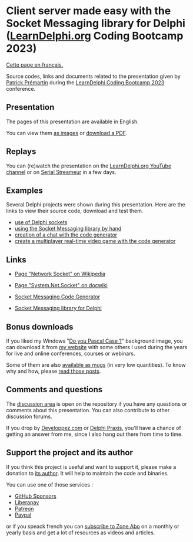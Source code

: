 # Client server made easy with the Socket Messaging library for Delphi ([LearnDelphi.org](https://learndelphi.org) Coding Bootcamp 2023)

[Cette page en français.](LISEZMOI.md)

Source codes, links and documents related to the presentation given by [Patrick Prémartin](https://fr.gravatar.com/patrickpremartinfr) during the [LearnDelphi Coding Bootcamp 2023](https://learndelphi.org/coding-bootcamp-2023/) conference.

## Presentation

The pages of this presentation are available in English.

You can view them [as images](./slides) or [download a PDF](ClientServerMadeEasyInDelphi202308.pdf).

## Replays

You can (re)watch the presentation on the [LearnDelphi.org YouTube channel](https://www.youtube.com/@LearnDelphi) or on [Serial Streameur](https://serialstreameur.fr/learndelphiorg-coding-bootcamp-2023.html) in a few days.

## Examples

Several Delphi projects were shown during this presentation. Here are the links to view their source code, download and test them.

* [use of Delphi sockets](https://github.com/DeveloppeurPascal/Delphi-samples/tree/main/Network-Samples/01-TSocket)
* [using the Socket Messaging library by hand](https://github.com/DeveloppeurPascal/Socket-Messaging-Library/tree/main/samples/01-fmx-client-server)
* [creation of a chat with the code generator](./sample-chat)
* [create a multiplayer real-time video game with the code generator](./sample-game)

## Links

* [Page "Network Socket" on Wikipedia](https://en.wikipedia.org/wiki/Network_socket)

* [Page "System.Net.Socket" on docwiki](https://docwiki.embarcadero.com/Libraries/en/System.Net.Socket)

* [Socket Messaging Code Generator](http://smcodegenerator.olfsoftware.fr)

* [Socket Messaging library for Delphi](https://socketmessaging.developpeur-pascal.fr)

## Bonus downloads

If you liked my Windows "[Do you Pascal Case ?](https://www.dropbox.com/s/q0ozh2hvjjh3w37/RADStudio-PascalCase-1920x1080.jpg?dl=1)" background image, you can download it from [my website](https://developpeur-pascal.fr/les-fonds-d-ecran.html) with some others I used during the years for live and online conferences, courses or webinars.

Some of them are also [available as mugs](https://www.leshopdeludo.fr/326-goodies) (in very low quantities). To know why and how, please [read those posts](https://developpeur-pascal.fr/goodies.html).

## Comments and questions

The [discussion area](https://github.com/DeveloppeurPascal/DCB2023-Socket-Messaging-library-and-generator/discussions) is open on the repository if you have any questions or comments about this presentation. You can also contribute to other discussion forums.

If you drop by [Developpez.com](https://www.developpez.net/forums/f15/environnements-developpement/delphi/) or [Delphi Praxis](https://en.delphipraxis.net), you'll have a chance of getting an answer from me, since I also hang out there from time to time.

## Support the project and its author

If you think this project is useful and want to support it, please make a donation to [its author](https://github.com/DeveloppeurPascal). It will help to maintain the code and binaries.

You can use one of those services :

* [GitHub Sponsors](https://github.com/sponsors/DeveloppeurPascal)
* [Liberapay](https://liberapay.com/PatrickPremartin)
* [Patreon](https://www.patreon.com/patrickpremartin)
* [Paypal](https://www.paypal.com/paypalme/patrickpremartin)

or if you speack french you can [subscribe to Zone Abo](https://zone-abo.fr/nos-abonnements.php) on a monthly or yearly basis and get a lot of resources as videos and articles.
